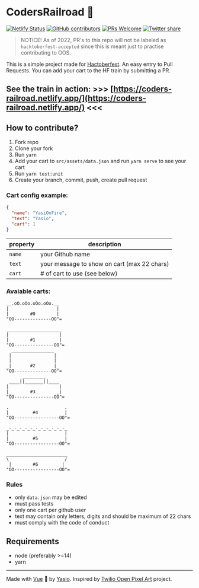 # CodersRailroad 🚂 
[![Netlify Status](https://api.netlify.com/api/v1/badges/ce52d7e4-bfb2-497c-a46c-096a68712f34/deploy-status)](https://app.netlify.com/sites/coders-railroad/deploys) [![GitHub contributors](https://img.shields.io/github/contributors/YasiOnFire/coders-railroad.svg)](https://GitHub.com/YasiOnFire/coders-railroad/graphs/contributors/) [![PRs Welcome](https://img.shields.io/badge/PRs-welcome-brightgreen.svg?style=flat-square)](http://makeapullrequest.com) [![Twitter share](https://img.shields.io/twitter/url/http/shields.io.svg?style=social)](https://twitter.com/intent/tweet?url=https%3A%2F%2Fcoders-railroad.netlify.app%2F&via=YasiOnFire&text=Add%20your%20cart%20to%20the%20Hacktoberfest%20Train%21&hashtags=hacktoberfest)

> NOTICE! As of 2022, PR's to this repo will not be labeled as `hacktoberfest-accepted` since this is meant just to practise contributing to OOS.

This is a simple project made for [Hactoberfest](https://hacktoberfest.digitalocean.com/). An easy entry to Pull Requests. You can add your cart to the HF train by submitting a PR.

## See the train in action: >>> [https://coders-railroad.netlify.app/](https://coders-railroad.netlify.app/) <<<

## How to contribute?

1. Fork repo
2. Clone your fork
3. Run `yarn`
4. Add your cart to `src/assets/data.json` and run `yarn serve` to see your cart
5. Run `yarn test:unit`
6. Create your branch, commit, push, create pull request

### Cart config example:

```json
{
  "name": "YasiOnFire",
  "text": "Yasio",
  "cart": 1
}
```

| property | description                            |
|------|---------------------------------------------|
| `name` | your Github name                            |
| `text` | your message to show on cart (max 22 chars) |
| `cart` | # of cart to use (see below)                |

### Avaiable carts:
```
__.oO.oOo.oOo.oOo.__ 
|                  | 
|        #0        | 
"OO--------------OO"=
                      
_____________________ 
|                   | 
|        #1         | 
"OO---------------OO"=
  ________________
 |                |  
 |                |  
_|       #2       |_ 
"OO--------------OO"=
      _________
 ____||_______||____
|                   |
|_       #3        _|
"OO---------------OO"=

.                     .
|         #4          |
"OO-----------------OO"=

_-_-_-_-_-_-_-_-_-_-_-_
|                     |
|         #5          |
"OO-----------------OO"=

_______________________
\                     /
 |        #6         |
"OO-----------------OO"=
```

### Rules

* only `data.json` may be edited
* must pass tests
* only one cart per github user 
* text may contain only letters, digits and should be maximum of 22 chars
* must comply with the code of conduct

## Requirements
* node (preferably >=14)
* yarn

---

Made with [Vue](https://github.com/vuejs/vue) 💚 by [Yasio](https://yasio.pl).
Inspired by [Twilio Open Pixel Art](https://open-pixel-art.com/) project.

